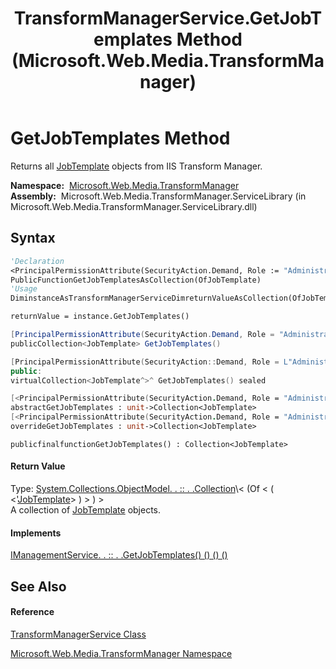 ﻿---
title: TransformManagerService.GetJobTemplates Method  (Microsoft.Web.Media.TransformManager)
TOCTitle: GetJobTemplates Method
ms:assetid: M:Microsoft.Web.Media.TransformManager.TransformManagerService.GetJobTemplates
ms:mtpsurl: https://msdn.microsoft.com/en-us/library/microsoft.web.media.transformmanager.transformmanagerservice.getjobtemplates(v=VS.90)
ms:contentKeyID: 35521053
ms.date: 06/14/2012
mtps_version: v=VS.90
f1_keywords:
- Microsoft.Web.Media.TransformManager.TransformManagerService.GetJobTemplates
dev_langs:
- CSharp
- JScript
- VB
- FSharp
- c++
api_location:
- Microsoft.Web.Media.TransformManager.ServiceLibrary.dll
api_name:
- Microsoft.Web.Media.TransformManager.TransformManagerService.GetJobTemplates
api_type:
- Managed
topic_type:
- apiref
- kbSyntax
product_family_name: VS
ROBOTS: INDEX,FOLLOW
---

# GetJobTemplates Method

Returns all [JobTemplate](jobtemplate-class-microsoft-web-media-transformmanager.md) objects from IIS Transform Manager.

**Namespace:**  [Microsoft.Web.Media.TransformManager](microsoft-web-media-transformmanager-namespace.md)  
**Assembly:**  Microsoft.Web.Media.TransformManager.ServiceLibrary (in Microsoft.Web.Media.TransformManager.ServiceLibrary.dll)

## Syntax

``` vb
'Declaration
<PrincipalPermissionAttribute(SecurityAction.Demand, Role := "Administrators")> _
PublicFunctionGetJobTemplatesAsCollection(OfJobTemplate)
'Usage
DiminstanceAsTransformManagerServiceDimreturnValueAsCollection(OfJobTemplate)

returnValue = instance.GetJobTemplates()
```

``` csharp
[PrincipalPermissionAttribute(SecurityAction.Demand, Role = "Administrators")]
publicCollection<JobTemplate> GetJobTemplates()
```

``` c++
[PrincipalPermissionAttribute(SecurityAction::Demand, Role = L"Administrators")]
public:
virtualCollection<JobTemplate^>^ GetJobTemplates() sealed
```

``` fsharp
[<PrincipalPermissionAttribute(SecurityAction.Demand, Role = "Administrators")>]
abstractGetJobTemplates : unit->Collection<JobTemplate> 
[<PrincipalPermissionAttribute(SecurityAction.Demand, Role = "Administrators")>]
overrideGetJobTemplates : unit->Collection<JobTemplate> 
```

``` jscript
publicfinalfunctionGetJobTemplates() : Collection<JobTemplate>
```

#### Return Value

Type: [System.Collections.ObjectModel. . :: . .Collection](https://msdn.microsoft.com/en-us/library/ms132397\(v=vs.90\))\< (Of \< ( \<'[JobTemplate](jobtemplate-class-microsoft-web-media-transformmanager.md)\> ) \> ) \>  
A collection of [JobTemplate](jobtemplate-class-microsoft-web-media-transformmanager.md) objects.  

#### Implements

[IManagementService. . :: . .GetJobTemplates() () () ()](imanagementservice-getjobtemplates-method-microsoft-web-media-transformmanager.md)  

## See Also

#### Reference

[TransformManagerService Class](transformmanagerservice-class-microsoft-web-media-transformmanager.md)

[Microsoft.Web.Media.TransformManager Namespace](microsoft-web-media-transformmanager-namespace.md)

